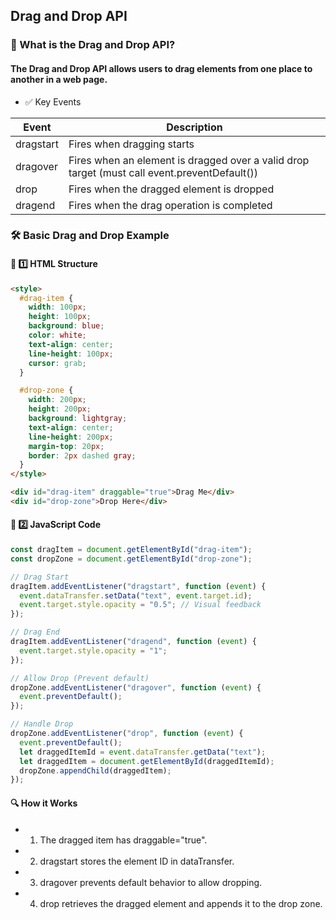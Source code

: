 ## Drag and Drop API

### 🎯 What is the Drag and Drop API?

#### The Drag and Drop API allows users to drag elements from one place to another in a web page.

- ✅ Key Events

| Event     | Description                                                                                  |
| --------- | -------------------------------------------------------------------------------------------- |
| dragstart | Fires when dragging starts                                                                   |
| dragover  | Fires when an element is dragged over a valid drop target (must call event.preventDefault()) |
| drop      | Fires when the dragged element is dropped                                                    |
| dragend   | Fires when the drag operation is completed                                                   |

### 🛠️ Basic Drag and Drop Example

#### 📌 1️⃣ HTML Structure

```html
<style>
  #drag-item {
    width: 100px;
    height: 100px;
    background: blue;
    color: white;
    text-align: center;
    line-height: 100px;
    cursor: grab;
  }

  #drop-zone {
    width: 200px;
    height: 200px;
    background: lightgray;
    text-align: center;
    line-height: 200px;
    margin-top: 20px;
    border: 2px dashed gray;
  }
</style>

<div id="drag-item" draggable="true">Drag Me</div>
<div id="drop-zone">Drop Here</div>
```

#### 📌 2️⃣ JavaScript Code

```js
const dragItem = document.getElementById("drag-item");
const dropZone = document.getElementById("drop-zone");

// Drag Start
dragItem.addEventListener("dragstart", function (event) {
  event.dataTransfer.setData("text", event.target.id);
  event.target.style.opacity = "0.5"; // Visual feedback
});

// Drag End
dragItem.addEventListener("dragend", function (event) {
  event.target.style.opacity = "1";
});

// Allow Drop (Prevent default)
dropZone.addEventListener("dragover", function (event) {
  event.preventDefault();
});

// Handle Drop
dropZone.addEventListener("drop", function (event) {
  event.preventDefault();
  let draggedItemId = event.dataTransfer.getData("text");
  let draggedItem = document.getElementById(draggedItemId);
  dropZone.appendChild(draggedItem);
});
```

#### 🔍 How it Works

- 1. The dragged item has draggable="true".
- 2. dragstart stores the element ID in dataTransfer.
- 3. dragover prevents default behavior to allow dropping.
- 4. drop retrieves the dragged element and appends it to the drop zone.
